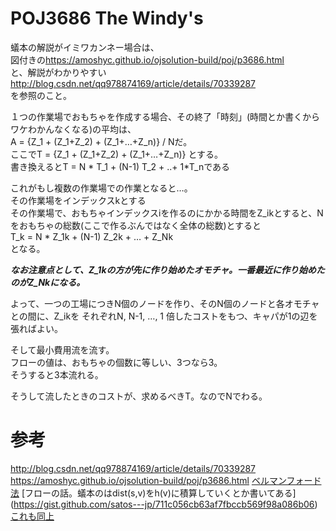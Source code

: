 # POJ3686 The Windy's
蟻本の解説がイミワカンネー場合は、  
図付きの<https://amoshyc.github.io/ojsolution-build/poj/p3686.html>  
と、解説がわかりやすい  
<http://blog.csdn.net/qq978874169/article/details/70339287>  
を参照のこと。  

１つの作業場でおもちゃを作成する場合、その終了「時刻」(時間とか書くからワケわかんなくなる)の平均は、  
A = {Z_1 + (Z_1+Z_2) + (Z_1+…+Z_n)} / Nだ。  
ここでT = {Z_1 + (Z_1+Z_2) + (Z_1+…+Z_n)} とする。  
書き換えるとT = N * T_1 + (N-1) T_2 + ..+ 1*T_nである  

これがもし複数の作業場での作業となると…。  
その作業場をインデックスkとする  
その作業場で、おもちゃインデックスiを作るのにかかる時間をZ_ikとすると、Nをおもちゃの総数(ここで作るぶんではなく全体の総数)とすると  
T_k = N * Z_1k + (N-1) Z_2k + … + Z_Nk  
となる。  
  
***なお注意点として、Z_1kの方が先に作り始めたオモチャ。一番最近に作り始めたのがZ_Nkになる。***  
  
よって、一つの工場につきN個のノードを作り、そのN個のノードと各オモチャとの間に、Z_ikを それぞれN, N-1, …, 1 倍したコストをもつ、キャパが1の辺を張ればよい。  
  
そして最小費用流を流す。  
フローの値は、おもちゃの個数に等しい、3つなら3。  
そうすると3本流れる。  

そうして流したときのコストが、求めるべきT。なのでNでわる。  


#  参考
<http://blog.csdn.net/qq978874169/article/details/70339287>
<https://amoshyc.github.io/ojsolution-build/poj/p3686.html>
[ベルマンフォード法](https://qiita.com/intatonix/items/8a50556697206ee89bcd)
[フローの話。蟻本のはdist(s,v)をh(v)に積算していくとか書いてある] (https://gist.github.com/satos---jp/711c056cb63af7fbccb569f98a086b06)
[これも同上](https://www.slideshare.net/Drafaer/kmc-advanced-3)
